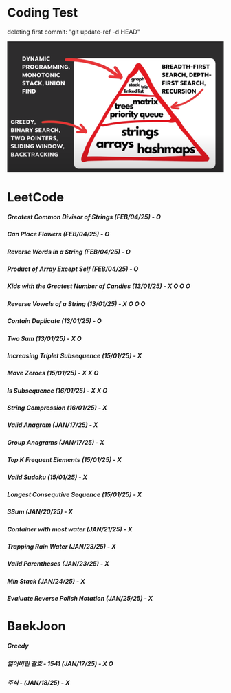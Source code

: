# Coding Test

deleting first commit: "git update-ref -d HEAD"


![Image](image.png)

# LeetCode
##### Greatest Common Divisor of Strings (FEB/04/25) - O
##### Can Place Flowers (FEB/04/25) - O
##### Reverse Words in a String (FEB/04/25) - O
##### Product of Array Except Self (FEB/04/25) - O
##### Kids with the Greatest Number of Candies (13/01/25) - X O O O
##### Reverse Vowels of a String (13/01/25) - X O O O
##### Contain Duplicate (13/01/25) - O
##### Two Sum (13/01/25) - X O
##### Increasing Triplet Subsequence (15/01/25) - X 
##### Move Zeroes (15/01/25) - X X O
##### Is Subsequence (16/01/25) - X X O
##### String Compression (16/01/25) - X
##### Valid Anagram (JAN/17/25) - X 
##### Group Anagrams (JAN/17/25) - X
##### Top K Frequent Elements (15/01/25) - X
##### Valid Sudoku (15/01/25) - X
##### Longest Consequtive Sequence (15/01/25) - X
##### 3Sum (JAN/20/25) - X
##### Container with most water (JAN/21/25) - X
##### Trapping Rain Water (JAN/23/25) - X
##### Valid Parentheses (JAN/23/25) - X
##### Min Stack (JAN/24/25) - X
##### Evaluate Reverse Polish Notation (JAN/25/25) - X

# BaekJoon 
##### Greedy
##### 잃어버린 괄호 - 1541 (JAN/17/25) - X O
##### 주식 - (JAN/18/25) - X


